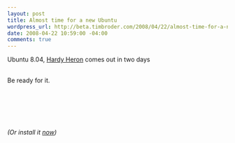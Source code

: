 ```yaml
--- 
layout: post
title: Almost time for a new Ubuntu
wordpress_url: http://beta.timbroder.com/2008/04/22/almost-time-for-a-new-ubuntu/
date: 2008-04-22 10:59:00 -04:00
comments: true
---
```

Ubuntu 8.04, <a href="https://wiki.ubuntu.com/HardyHeron/">Hardy Heron</a> comes out in two days<br /><br />

Be ready for it.<br /><br /><br /><br /><br /><br /><br />
<i>(Or install it <a href="https://help.ubuntu.com/community/HardyUpgrades#head-d552909d23532acc4ecb9a4c51a902e79caab0e8">now</a>)</i>
